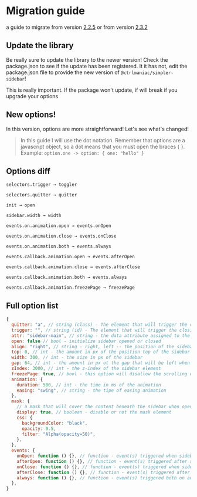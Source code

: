 # Migration guide

a guide to migrate from version [2.2.5](https://github.com/ctrlmaniac/sidebar/releases/tag/v2.2.5) or from version [2.3.2](https://github.com/ctrlmaniac/sidebar/releases/tag/%40ctrlmaniac%2Fsimpler-sidebar%402.3.2)

## Update the library

Be really sure to update the library to the newer version! Check the package.json to see if the update has been registered. It it has not, edit the package.json file to provide the new version of `@ctrlmaniac/simpler-sidebar`!

This is really important. If the package won't update, if will break if you upgrade your options

## New options!

In this version, options are more straightforward! Let's see what's changed!

> In this guide I will use the dot notation. Remember that options are a javascript object, so a dot means that you must open the braces { }. Example: `option.one -> option: { one: "hello" }`

## Options diff

`selectors.trigger → toggler`

`selectors.quitter → quitter`

`init → open`

`sidebar.width → width`

`events.on.animation.open → events.onOpen`

`events.on.animation.close → events.onClose`

`events.on.animation.both → events.always`

`events.callback.animation.open → events.afterOpen`

`events.callback.animation.close → events.afterClose`

`events.callback.animation.both → events.always`

`events.callback.animation.freezePage → freezePage`

## Full option list

```javascript
{
  quitter: "a", // string (class) - The element that will trigger the closing action
  trigger: "", // string (id) - The element that will trigger the closing and opening action
  attr: "sidebar-main", // string - the data attribute assigned to the elements the library will interact with
  open: false // bool - initialize sidebar opened or closed
  align: "right", // string - right, left -- the position of the sidebar
  top: 0, // int - the amount in px of the position top of the sidebar
  width: 300, // int - the size in px of the sidebar
  gap: 64, // int - the amount in px ot the gap that will be left when the screen is narrower than the sidebar width
  zIndex: 3000, // int - the z-index of the sidebar element
  freezePage: true, // bool - this option will disallow the scrolling of the page beneath the sidebar when it is opened
  animation: {
    duration: 500, // int - the time in ms of the animation
    easing: "swing", // string - the tipe of easing animation
  },
  mask: {
    // a mask that will cover the content beneath the sidebar when opened
    display: true, // boolean - disable or not the mask element
    css: {
      backgroundColor: "black",
      opacity: 0.5,
      filter: "Alpha(opacity=50)",
    },
  },
  events: {
    onOpen: function () {}, // function - event(s) triggered when sidebar is opening
    afterOpen: function () {}, // function - event(s) triggered after sidebar opened
    onClose: function () {}, // function - event(s) triggered when sidebar is closing
    afterClose: function () {}, // function - event(s) triggered after sidebar is closed
    always: function () {}, // function - event(s) triggered both on and after closing and opening
  },
}
```
